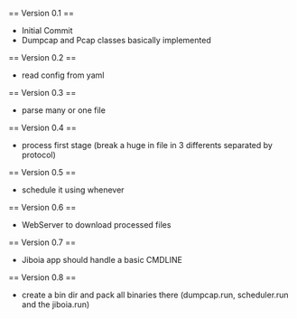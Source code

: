 == Version 0.1 ==

* Initial Commit
* Dumpcap and Pcap classes basically implemented

== Version 0.2 ==

* read config from yaml

== Version 0.3 ==

* parse many or one file

== Version 0.4 ==

* process first stage (break a huge in file in 3 differents separated by protocol)

== Version 0.5 ==

* schedule it using whenever

== Version 0.6 == 

* WebServer to download processed files

== Version 0.7 ==

* Jiboia app should handle a basic CMDLINE 

== Version 0.8 ==

* create a bin dir and pack all binaries there (dumpcap.run, scheduler.run and the jiboia.run)